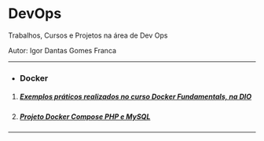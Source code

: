 # DevOps
Trabalhos, Cursos e Projetos na área de Dev Ops
</p> Autor: Igor Dantas Gomes Franca

---

- ### Docker

1. ##### [Exemplos práticos realizados no curso Docker Fundamentals, na DIO](https://github.com/igordantasgf/devOps/tree/main/Docker/exemplos_curso_dio)
2. ##### [Projeto Docker Compose PHP e MySQL](https://github.com/igordantasgf/devOps/tree/main/Docker/projeto1_php_mysql)

---
